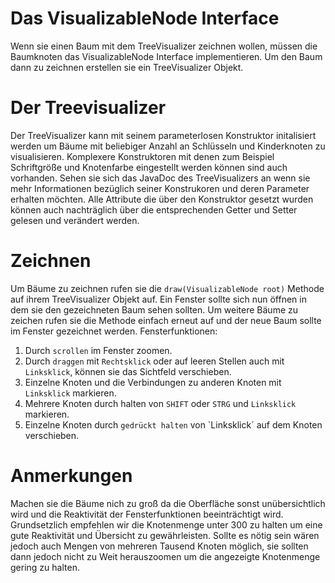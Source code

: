 # Das VisualizableNode Interface
Wenn sie einen Baum mit dem TreeVisualizer zeichnen wollen, müssen die Baumknoten das VisualizableNode Interface implementieren.
Um den Baum dann zu zeichnen erstellen sie ein TreeVisualizer Objekt. 

# Der Treevisualizer
Der TreeVisualizer kann mit seinem parameterlosen Konstruktor initalisiert werden um Bäume mit beliebiger Anzahl an Schlüsseln und Kinderknoten zu visualisieren.
Komplexere Konstruktoren mit denen zum Beispiel Schriftgröße und Knotenfarbe eingestellt werden können sind auch vorhanden.
Sehen sie sich das JavaDoc des TreeVisualizers an wenn sie mehr Informationen bezüglich seiner Konstrukoren und deren Parameter erhalten möchten.
Alle Attribute die über den Konstruktor gesetzt wurden können auch nachträglich über die entsprechenden Getter und Setter gelesen und verändert werden.

# Zeichnen
Um Bäume zu zeichnen rufen sie die `draw(VisualizableNode root)` Methode auf ihrem TreeVisualizer Objekt auf. 
Ein Fenster sollte sich nun öffnen in dem sie den gezeichneten Baum sehen sollten.
Um weitere Bäume zu zeichen rufen sie die Methode einfach erneut auf und der neue Baum sollte im Fenster gezeichnet werden.
Fensterfunktionen:
  1. Durch `scrollen` im Fenster zoomen.
  2. Durch `draggen` mit `Rechtsklick` oder auf leeren Stellen auch mit `Linksklick`, können sie das Sichtfeld verschieben.
  3. Einzelne Knoten und die Verbindungen zu anderen Knoten mit `Linksklick` markieren.
  4. Mehrere Knoten durch halten von `SHIFT` oder `STRG` und `Linksklick` markieren.
  5. Einzelne Knoten durch `gedrückt halten` von `Linksklick´ auf dem Knoten verschieben.
  
# Anmerkungen
Machen sie die Bäume nich zu groß da die Oberfläche sonst unübersichtlich wird und die Reaktivität der Fensterfunktionen beeinträchtigt wird.
Grundsetzlich empfehlen wir die Knotenmenge unter 300 zu halten um eine gute Reaktivität und Übersicht zu gewährleisten. 
Sollte es nötig sein wären jedoch auch Mengen von mehreren Tausend Knoten möglich, sie sollten dann jedoch nicht zu Weit herauszoomen um die angezeigte Knotenmenge gering zu halten.
  

